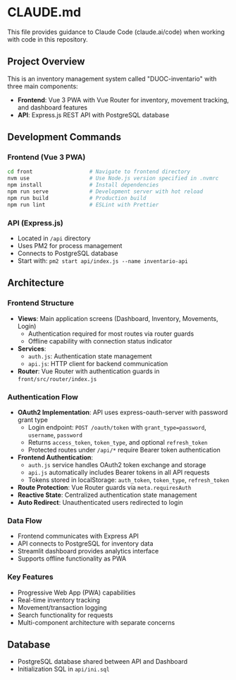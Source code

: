 # CLAUDE.md

This file provides guidance to Claude Code (claude.ai/code) when working with code in this repository.

## Project Overview

This is an inventory management system called "DUOC-inventario" with three main components:
- **Frontend**: Vue 3 PWA with Vue Router for inventory, movement tracking, and dashboard features
- **API**: Express.js REST API with PostgreSQL database

## Development Commands

### Frontend (Vue 3 PWA)
```bash
cd front                  # Navigate to frontend directory
nvm use                   # Use Node.js version specified in .nvmrc
npm install               # Install dependencies
npm run serve             # Development server with hot reload
npm run build             # Production build
npm run lint              # ESLint with Prettier
```

### API (Express.js)
- Located in `/api` directory
- Uses PM2 for process management
- Connects to PostgreSQL database
- Start with: `pm2 start api/index.js --name inventario-api`

## Architecture

### Frontend Structure
- **Views**: Main application screens (Dashboard, Inventory, Movements, Login)
  - Authentication required for most routes via router guards
  - Offline capability with connection status indicator
- **Services**: 
  - `auth.js`: Authentication state management
  - `api.js`: HTTP client for backend communication
- **Router**: Vue Router with authentication guards in `front/src/router/index.js`

### Authentication Flow
- **OAuth2 Implementation**: API uses express-oauth-server with password grant type
  - Login endpoint: `POST /oauth/token` with `grant_type=password`, `username`, `password`
  - Returns `access_token`, `token_type`, and optional `refresh_token`
  - Protected routes under `/api/*` require Bearer token authentication
- **Frontend Authentication**: 
  - `auth.js` service handles OAuth2 token exchange and storage
  - `api.js` automatically includes Bearer tokens in all API requests
  - Tokens stored in localStorage: `auth_token`, `token_type`, `refresh_token`
- **Route Protection**: Vue Router guards via `meta.requiresAuth`
- **Reactive State**: Centralized authentication state management
- **Auto Redirect**: Unauthenticated users redirected to login

### Data Flow
- Frontend communicates with Express API
- API connects to PostgreSQL for inventory data
- Streamlit dashboard provides analytics interface
- Supports offline functionality as PWA

### Key Features
- Progressive Web App (PWA) capabilities
- Real-time inventory tracking
- Movement/transaction logging
- Search functionality for requests
- Multi-component architecture with separate concerns

## Database
- PostgreSQL database shared between API and Dashboard
- Initialization SQL in `api/ini.sql`